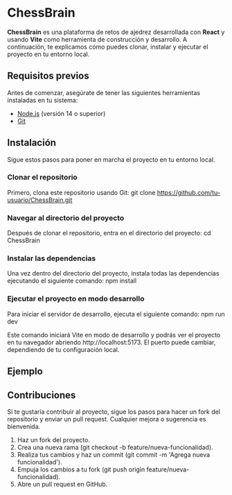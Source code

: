 # ChessBrain

**ChessBrain** es una plataforma de retos de ajedrez desarrollada con **React** y usando **Vite** como herramienta de construcción y desarrollo. A continuación, te explicamos cómo puedes clonar, instalar y ejecutar el proyecto en tu entorno local.

## Requisitos previos

Antes de comenzar, asegúrate de tener las siguientes herramientas instaladas en tu sistema:

- [Node.js](https://nodejs.org/) (versión 14 o superior)
- [Git](https://git-scm.com/)

## Instalación

Sigue estos pasos para poner en marcha el proyecto en tu entorno local.

### Clonar el repositorio

Primero, clona este repositorio usando Git:
git clone https://github.com/tu-usuario/ChessBrain.git

### Navegar al directorio del proyecto
Después de clonar el repositorio, entra en el directorio del proyecto:
cd ChessBrain

### Instalar las dependencias
Una vez dentro del directorio del proyecto, instala todas las dependencias ejecutando el siguiente comando:
npm install

### Ejecutar el proyecto en modo desarrollo
Para iniciar el servidor de desarrollo, ejecuta el siguiente comando:
npm run dev

Este comando iniciará Vite en modo de desarrollo y podrás ver el proyecto en tu navegador abriendo http://localhost:5173. El puerto puede cambiar, dependiendo de tu configuración local.

## Ejemplo



## Contribuciones
Si te gustaría contribuir al proyecto, sigue los pasos para hacer un fork del repositorio y enviar un pull request. Cualquier mejora o sugerencia es bienvenida.

1. Haz un fork del proyecto.
2. Crea una nueva rama (git checkout -b feature/nueva-funcionalidad).
3. Realiza tus cambios y haz un commit (git commit -m 'Agrega nueva funcionalidad').
4. Empuja los cambios a tu fork (git push origin feature/nueva-funcionalidad).
5. Abre un pull request en GitHub.

